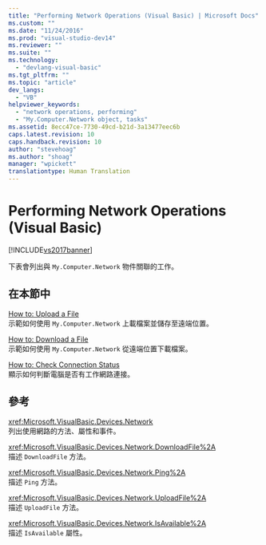 ```yaml
---
title: "Performing Network Operations (Visual Basic) | Microsoft Docs"
ms.custom: ""
ms.date: "11/24/2016"
ms.prod: "visual-studio-dev14"
ms.reviewer: ""
ms.suite: ""
ms.technology: 
  - "devlang-visual-basic"
ms.tgt_pltfrm: ""
ms.topic: "article"
dev_langs: 
  - "VB"
helpviewer_keywords: 
  - "network operations, performing"
  - "My.Computer.Network object, tasks"
ms.assetid: 8ecc47ce-7730-49cd-b21d-3a13477eec6b
caps.latest.revision: 10
caps.handback.revision: 10
author: "stevehoag"
ms.author: "shoag"
manager: "wpickett"
translationtype: Human Translation
---
```

# Performing Network Operations (Visual Basic)
[!INCLUDE[vs2017banner](../../../../csharp/includes/vs2017banner.md)]

下表會列出與 `My.Computer.Network` 物件關聯的工作。  
  
## 在本節中  
 [How to: Upload a File](../../../../visual-basic/developing-apps/programming/computer-resources/how-to-upload-a-file.md)  
 示範如何使用 `My.Computer.Network` 上載檔案並儲存至遠端位置。  
  
 [How to: Download a File](../../../../visual-basic/developing-apps/programming/computer-resources/how-to-download-a-file.md)  
 示範如何使用 `My.Computer.Network` 從遠端位置下載檔案。  
  
 [How to: Check Connection Status](../../../../visual-basic/developing-apps/programming/computer-resources/how-to-check-connection-status.md)  
 顯示如何判斷電腦是否有工作網路連接。  
  
## 參考  
 <xref:Microsoft.VisualBasic.Devices.Network>  
 列出使用網路的方法、屬性和事件。  
  
 <xref:Microsoft.VisualBasic.Devices.Network.DownloadFile%2A>  
 描述 `DownloadFile` 方法。  
  
 <xref:Microsoft.VisualBasic.Devices.Network.Ping%2A>  
 描述 `Ping` 方法。  
  
 <xref:Microsoft.VisualBasic.Devices.Network.UploadFile%2A>  
 描述 `UploadFile` 方法。  
  
 <xref:Microsoft.VisualBasic.Devices.Network.IsAvailable%2A>  
 描述 `IsAvailable` 屬性。